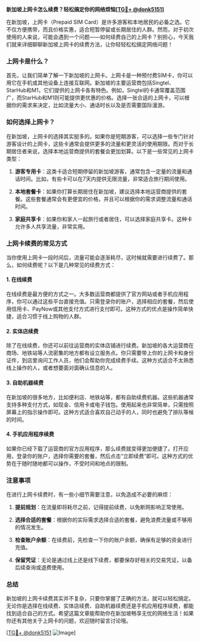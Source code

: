 **新加坡上网卡怎么续费？轻松搞定你的网络烦恼[[TG💪+ @donk5151](https://t.me/s/donk5151)]**

在新加坡，上网卡（Prepaid SIM Card）是许多游客和本地居民的必备之选。它不仅方便携带，而且价格实惠，适合短暂停留或长期居住的人群。然而，对于初次使用的人来说，可能会遇到一个问题——如何续费自己的上网卡？别担心，今天我们就来详细聊聊新加坡上网卡的续费方法，让你轻轻松松搞定网络问题！

### 上网卡是什么？

首先，让我们简单了解一下新加坡的上网卡。上网卡是一种预付费SIM卡，你可以用它在手机或其他设备上连接互联网。新加坡的主要运营商包括Singtel、StarHub和M1，它们提供的上网卡各有特色。例如，Singtel的卡通常覆盖范围广，而StarHub和M1则可能提供更优惠的价格。选择一张合适的上网卡，可以根据你的需求来决定，比如流量大小、通话时长以及是否需要国际漫游。

### 如何选择上网卡？

在新加坡，上网卡的选择其实挺多的。如果你是短期游客，可以选择一些专门针对游客设计的上网卡，这些卡通常会提供更多的流量和更灵活的使用期限。而对于长期居住者来说，选择本地运营商提供的套餐会更加划算。以下是一些常见的上网卡类型：

1. **游客专用卡**：这类卡适合短期停留的新加坡游客，通常包含一定量的流量和通话时间。比如，有些卡可以在7天内提供无限流量，非常适合旅行期间使用。
   
2. **本地套餐卡**：如果你打算长期居住在新加坡，建议选择本地运营商提供的套餐。这些套餐通常会有更便宜的价格，并且可以根据你的需求调整流量和通话时间。

3. **家庭共享卡**：如果你和家人一起旅行或者居住，可以选择家庭共享卡。这种卡允许多人共享流量，非常实用。

### 上网卡续费的常见方式

当你使用上网卡一段时间后，流量可能会逐渐耗尽，这时候就需要进行续费了。那么，如何续费呢？以下是几种常见的续费方式：

#### 1. 在线续费

在线续费是最方便的方式之一。大多数运营商都提供了官方网站或者手机应用程序，你可以通过这些平台直接充值。只需登录你的账户，选择相应的套餐，然后使用信用卡、PayNow或其他支付方式进行支付即可。这种方式的优点是操作简单快捷，适合习惯于线上购物的人群。

#### 2. 实体店续费

除了在线续费，你还可以前往运营商的实体店铺进行续费。新加坡的各大运营商在商场、地铁站等人流密集的地方都有设立服务点。你只需要带上你的上网卡和身份证件，到店里询问工作人员，他们会帮助你完成续费手续。这种方式适合不太熟悉线上操作的人，或者想要面对面确认信息的人。

#### 3. 自助机器续费

在新加坡的很多地方，比如便利店、地铁站等，都有自助续费机器。这些机器通常支持多种支付方式，如现金、信用卡或电子钱包。使用起来也非常简单，只需按照屏幕上的指示操作即可。这种方式适合喜欢自己动手的人，同时也避免了排队等候的时间。

#### 4. 手机应用程序续费

如果你已经下载了运营商的官方应用程序，那么续费就变得更加便捷了。打开应用，登录你的账户，选择你需要的套餐，然后点击“立即续费”即可。这种方式的优势在于随时随地都可以操作，不受时间和地点的限制。

### 注意事项

在进行上网卡续费时，有一些小细节需要注意，以免造成不必要的麻烦：

1. **提前规划**：在流量即将耗尽之前，记得提前续费，以免断网影响正常使用。
   
2. **选择合适的套餐**：根据你的实际需求选择合适的套餐，避免浪费流量或不够用的情况发生。

3. **检查账户余额**：在续费前，先检查一下你的账户余额，确保有足够的资金进行充值。

4. **保留凭证**：无论是通过线上还是线下续费，都要保存好相关的交易凭证，以备后续查询或退费使用。

### 总结

新加坡的上网卡续费其实并不复杂，只要你掌握了正确的方法，就可以轻松搞定。无论你是选择在线续费、实体店续费、自助机器续费还是手机应用程序续费，都能找到适合自己的方式。希望这篇文章能帮助你在新加坡畅享无忧的网络生活！如果你还有其他关于上网卡的问题，欢迎随时留言讨论哦。

[[TG💪+ @donk5151](https://t.me/s/donk5151) ![Image](https://i.postimg.cc/rwNCRYN7/Snipaste-2025-04-30-17-27-05.png)]